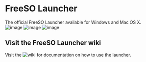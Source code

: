 # FreeSO Launcher
The official FreeSO Launcher available for Windows and Mac OS X.
![image](https://i.imgur.com/59YUj54.png)
![image](https://i.imgur.com/dPRDgHh.jpg)
![image](https://i.imgur.com/F5t1tf0.png)

## Visit the FreeSO Launcher wiki
Visit the ![wiki](https://github.com/ItsSim/fsolauncher/wiki) for documentation on how to use the launcher.

